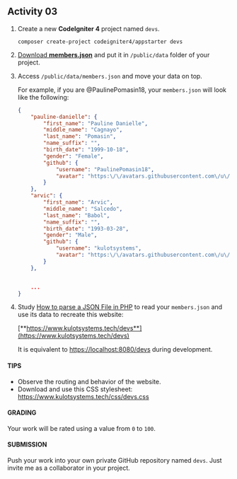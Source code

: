 ## Activity 03

1. Create a new **CodeIgniter 4** project named `devs`.
   ```
   composer create-project codeigniter4/appstarter devs
   ```

2. [Download **members.json**](https://github.com/kulotsystems/aclc-iriga-web-app-dev2-2022/blob/master/public/members/data/json/members.json)
   and put it in `/public/data` folder of your project.
   
3. Access `/public/data/members.json` and move your data on top.

   For example, if you are @PaulinePomasin18, your `members.json` will look like the following:
   
   ```json
   {
       "pauline-danielle": {
           "first_name": "Pauline Danielle",
           "middle_name": "Cagnayo",
           "last_name": "Pomasin",
           "name_suffix": "",
           "birth_date": "1999-10-18",
           "gender": "Female",
           "github": {
               "username": "PaulinePomasin18",
               "avatar": "https:\/\/avatars.githubusercontent.com\/u\/103513364?s=400&u=0440c0b393000c77907779332f6772d9ddb0ab0f&v=4"
           }
       },
       "arvic": {
           "first_name": "Arvic",
           "middle_name": "Salcedo",
           "last_name": "Babol",
           "name_suffix": "",
           "birth_date": "1993-03-28",
           "gender": "Male",
           "github": {
               "username": "kulotsystems",
               "avatar": "https:\/\/avatars.githubusercontent.com\/u\/78327825?v=4"
           }
       },
   
   
       ...
   }
   ```
   
4. Study [How to parse a JSON File in PHP](https://www.geeksforgeeks.org/how-to-parse-a-json-file-in-php/)
   to read your `members.json` and use its data to recreate this website:
   
   [**https://www.kulotsystems.tech/devs**](https://www.kulotsystems.tech/devs)
   
   It is equivalent to <https://localhost:8080/devs> during development.


#### TIPS
* Observe the routing and behavior of the website.
* Download and use this CSS stylesheet: <https://www.kulotsystems.tech/css/devs.css>
   

#### GRADING
Your work will be rated using a value from `0` to `100`.

#### SUBMISSION
Push your work into your own private GitHub repository named `devs`. Just invite me as a collaborator in your project.